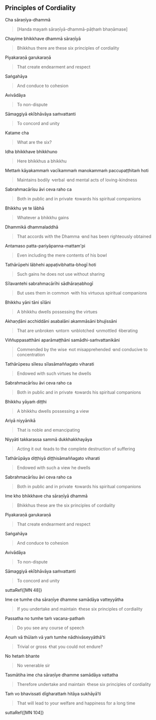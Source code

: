 ## Principles of Cordiality<a id="principles-of-cordiality"></a>
Cha sāraṇīya-dhammā

> [Handa mayaṁ sāraṇīyā-dhammā-pāṭhaṁ bhaṇāmase]

Chayime bhikkhave dhammā sāraṇīyā

<div class="english">

> Bhikkhus there are these six principles of cordiality

</div>

Piyakaraṇā garukaraṇā

<div class="english">

> That create endearment and respect

</div>

Saṅgahāya

<div class="english">

> And conduce to cohesion

</div>

Avivādāya

<div class="english">

> To non-dispute

</div>

Sāmaggiyā ekībhāvāya saṁvattanti

<div class="english">

> To concord and unity

</div>

Katame cha

<div class="english">

> What are the six?

</div>

Idha bhikkhave bhikkhuno

<div class="english">

> Here bhikkhus a bhikkhu

</div>

Mettaṁ kāyakammaṁ vacīkammaṁ manokammaṁ paccupaṭṭhitaṁ hoti

<div class="english">

> Maintains bodily  ̓  verbal  ̓  and mental acts of loving-kindness

</div>

Sabrahmacārīsu āvi ceva raho ca

<div class="english">

> Both in public and in private  ̓  towards his spiritual companions

</div>

Bhikkhu ye te lābhā

<div class="english">

> Whatever a bhikkhu gains

</div>

Dhammikā dhammaladdhā

<div class="english">

> That accords with the Dhamma  ̓  and has been righteously obtained

</div>

Antamaso patta-pariyāpanna-mattam'pi

<div class="english">

> Even including the mere contents of his bowl

</div>

Tathārūpehi lābhehi appaṭivibhatta-bhogī hoti

<div class="english">

> Such gains he does not use without sharing

</div>

Sīlavantehi sabrahmacārīhi sādhāraṇabhogī

<div class="english">

> But uses them in common  ̓  with his virtuous spiritual companions

</div>

Bhikkhu yāni tāni sīlāni

<div class="english">

> A bhikkhu dwells possessing the virtues

</div>

Akhaṇḍāni acchiddāni asabalāni akammāsāni bhujissāni

<div class="english">

> That are unbroken  ̓  untorn  ̓  unblotched  ̓  unmottled  ̓  liberating

</div>

Viññuppasatthāni aparāmaṭṭhāni samādhi-saṁvattanikāni

<div class="english">

> Commended by the wise  ̓  not misapprehended  ̓  and conducive to concentration

</div>

Tathārūpesu sīlesu sīlasāmaññagato viharati

<div class="english">

> Endowed with such virtues he dwells

</div>

Sabrahmacārīsu āvi ceva raho ca

<div class="english">

> Both in public and in private  ̓  towards his spiritual companions

</div>

Bhikkhu yāyaṁ diṭṭhi

<div class="english">

> A bhikkhu dwells possessing a view

</div>

Ariyā niyyānikā

<div class="english">

> That is noble and emancipating

</div>

Niyyāti takkarassa sammā dukkhakkhayāya

<div class="english">

> Acting it out  ̓  leads to the complete destruction of suffering

</div>

Tathārūpāya diṭṭhiyā diṭṭhisāmaññagato viharati

<div class="english">

> Endowed with such a view he dwells

</div>

Sabrahmacārīsu āvi ceva raho ca

<div class="english">

> Both in public and in private  ̓  towards his spiritual companions

</div>

Ime kho bhikkhave cha sāraṇīyā dhammā

<div class="english">

> Bhikkhus these are the six principles of cordiality

</div>

Piyakaraṇā garukaraṇā

<div class="english">

> That create endearment and respect

</div>

Saṅgahāya

<div class="english">

> And conduce to cohesion

</div>

Avivādāya

<div class="english">

> To non-dispute

</div>

Sāmaggiyā ekībhāvāya saṁvattanti

<div class="english">

> To concord and unity

</div>

suttaRef{[MN 48]}

Ime ce tumhe cha sāraṇīye dhamme samādāya vatteyyātha

<div class="english">

> If you undertake and maintain  ̓  these six principles of cordiality

</div>

Passatha no tumhe taṁ vacana-pathaṁ

<div class="english">

> Do you see any course of speech

</div>

Aṇuṁ vā thūlaṁ vā yaṁ tumhe nādhivāseyyāthā’ti

<div class="english">

> Trivial or gross  ̓  that you could not endure?

</div>

No hetaṁ bhante

<div class="english">

> No venerable sir

</div>

Tasmātiha ime cha sāraṇīye dhamme samādāya vattatha

<div class="english">

> Therefore undertake and maintain  ̓  these six principles of cordiality

</div>

Taṁ vo bhavissati dīgharattaṁ hitāya sukhāyā’ti

<div class="english">

> That will lead to your welfare and happiness for a long time

</div>

suttaRef{[MN 104]}
